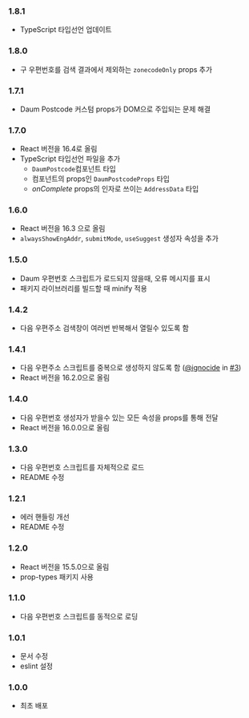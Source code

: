 ### 1.8.1
- TypeScript 타입선언 업데이트

### 1.8.0
- 구 우편번호를 검색 결과에서 제외하는 `zonecodeOnly` props 추가

### 1.7.1
- Daum Postcode 커스텀 props가 DOM으로 주입되는 문제 해결

### 1.7.0
- React 버전을 16.4로 올림
- TypeScript 타입선언 파일을 추가
  - `DaumPostcode`컴포넌트 타입
  - 컴포넌트의 props인 `DaumPostcodeProps` 타입
  - _onComplete_ props의 인자로 쓰이는 `AddressData` 타입

### 1.6.0
- React 버전을 16.3 으로 올림
- `alwaysShowEngAddr`, `submitMode`, `useSuggest` 생성자 속성을 추가

### 1.5.0
- Daum 우편번호 스크립트가 로드되지 않을때, 오류 메시지를 표시
- 패키지 라이브러리를 빌드할 때 minify 적용

### 1.4.2
- 다음 우편주소 검색창이 여러번 반복해서 열릴수 있도록 함

### 1.4.1
- 다음 우편주소 스크립트를 중복으로 생성하지 않도록 함 ([@ignocide](https://github.com/ignocide) in [#3](https://github.com/kimminsik-bernard/react-daum-postcode/pull/3))
- React 버전을 16.2.0으로 올림

### 1.4.0

- 다음 우편번호 생성자가 받을수 있는 모든 속성을 props를 통해 전달
- React 버전을 16.0.0으로 올림

### 1.3.0

- 다음 우편번호 스크립트를 자체적으로 로드
- README 수정

### 1.2.1

- 에러 핸들링 개선
- README 수정

### 1.2.0

- React 버전을 15.5.0으로 올림
- prop-types 패키지 사용

### 1.1.0

- 다음 우편번호 스크립트를 동적으로 로딩

### 1.0.1

- 문서 수정
- eslint 설정

### 1.0.0

- 최초 배포
